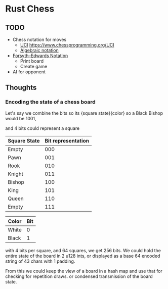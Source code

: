 # Rust Chess

## TODO
 - Chess notation for moves
   - [UCI](https://en.wikipedia.org/wiki/Universal_Chess_Interface) https://www.chessprogramming.org/UCI
   - [Algebraic notation](https://en.wikipedia.org/wiki/Algebraic_notation_(chess)#Long_algebraic_notation)
 - [Forsyth–Edwards Notation](https://en.wikipedia.org/wiki/Forsyth%E2%80%93Edwards_Notation)
   - Print board
   - Create game
 - AI for opponent

## Thoughts

### Encoding the state of a chess board

Let's say we combine the bits so its {square state}{color}
so a Black Bishop would be 1001,

and 4 bits could represent a square

|Square State |Bit representation |
| ----------- | ----------------- |
|Empty        |000                |
|Pawn         |001                |
|Rook         |010                |
|Knight       |011                |
|Bishop       |100                |
|King         |101                |
|Queen        |110                |
|Empty        |111                |

|Color |Bit  |
| ---- | --- |
|White |0    |
|Black |1    |

with 4 bits per square, and 64 squares, we get 256 bits. We could hold the entire state of the board in 2 u128 ints, or displayed as a base 64 encoded string of 43 chars with 1 padding.

From this we could keep the view of a board in a hash map and use that for checking for repetition draws. or condensed transmission of the board state.